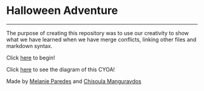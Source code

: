 # Halloween Adventure
---
The purpose of creating this repository was to use our creativity to show what we have learned when we have merge conflicts, linking other files and markdown syntax.  

Click [here](Start.md) to begin!  

Click [here](https://docs.google.com/drawings/d/14cKtQysLHQb_6JnoE5W-OVtgRB1O0mrRz1yikQXRs2s/edit?usp=sharing) to see the diagram of this CYOA!  

Made by [Melanie Paredes](https://github.com/melaniep7687) and [Chisoula Manguravdos](https://github.com/chrisoulam7947)  